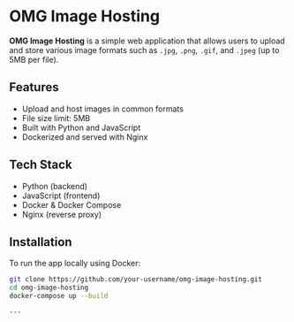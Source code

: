 # OMG Image Hosting

**OMG Image Hosting** is a simple web application that allows users to upload and store various image formats such as `.jpg`, `.png`, `.gif`, and `.jpeg` (up to 5MB per file).

## Features

- Upload and host images in common formats
- File size limit: 5MB
- Built with Python and JavaScript
- Dockerized and served with Nginx

## Tech Stack

- Python (backend)
- JavaScript (frontend)
- Docker & Docker Compose
- Nginx (reverse proxy)

## Installation

To run the app locally using Docker:

```bash
git clone https://github.com/your-username/omg-image-hosting.git
cd omg-image-hosting
docker-compose up --build

---
